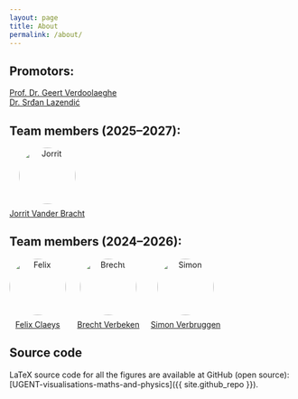 ```yaml
---
layout: page
title: About
permalink: /about/
---
```


<h2>Promotors:</h2>
<a href="https://nuclearfusion.ugent.be/prof-dr-geert-verdoolaege">Prof. Dr. Geert Verdoolaeghe</a> <br>
<a href="https://users.ugent.be/~slazendi">Dr. Srđan Lazendić</a> <br>

<h2>Team members (2025–2027):</h2>
<div style="display: flex; flex-wrap: wrap; gap: 20px; align-items: center;">

  <div style="text-align: center;">
    <img src="{{ site.baseurl }}/assets/WebsitePics/Anonymous.jpg" alt="Jorrit" style="width:100px; height:100px; border-radius:50%; object-fit:cover; margin-bottom:8px;">
    <br>
    <a href="https://www.linkedin.com/in/jorrit-vander-bracht-4987b9364/">Jorrit Vander Bracht</a>
  </div>

</div>

<h2>Team members (2024–2026):</h2>
<div style="display: flex; flex-wrap: wrap; gap: 20px; align-items: center;">

  <div style="text-align: center;">
    <img src="{{ site.baseurl }}/assets/WebsitePics/Felix.JPG" alt="Felix" style="width:100px; height:100px; border-radius:50%; object-fit:cover; margin-bottom:8px;">
    <br>
    <a href="https://www.linkedin.com/in/felix-claeys-7b4047279/">Felix Claeys</a>
  </div>

  <div style="text-align: center;">
    <img src="{{ site.baseurl }}/assets/WebsitePics/Anonymous.jpg" alt="Brecht" style="width:100px; height:100px; border-radius:50%; object-fit:cover; margin-bottom:8px;">
    <br>
    <a href="https://www.linkedin.com/in/brecht-verbeken-837b4b352/">Brecht Verbeken</a>
  </div>

  <div style="text-align: center;">
    <img src="{{ site.baseurl }}/assets/WebsitePics/Simon.jpg" alt="Simon" style="width:100px; height:100px; border-radius:50%; object-fit:cover; margin-bottom:8px;">
    <br>
    <a href="https://www.linkedin.com/in/simon-verbruggen-7ba82a324/">Simon Verbruggen</a>
  </div>

</div>

<h2>Source code</h2>
LaTeX source code for all the figures are available at GitHub (open source):  
[UGENT-visualisations-maths-and-physics]({{ site.github_repo }}).
